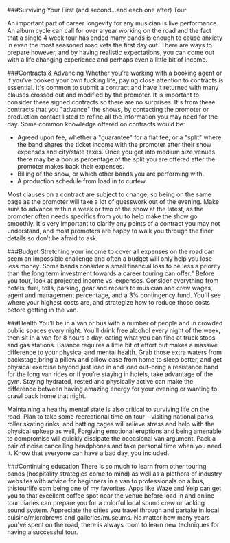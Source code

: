 ###Surviving Your First (and second...and each one after) Tour

An important part of career longevity for any musician is live performance. An album cycle can call for over a year working on the road and the fact that a single 4 week tour has ended many bands is enough to cause anxiety in even the most seasoned road vets the first day out. There are ways to prepare however, and by having realistic expectations, you can come out with a life changing experience and perhaps even a little bit of income.
 
###Contracts & Advancing
Whether you’re working with a booking agent or if you've booked your own fucking life, paying close attention to contracts is essential. It's common to submit a contract and have it returned with many clauses crossed out and modified by the promoter. It is important to consider these signed contracts so there are no surprises. It's from these contracts that you "advance" the shows, by contacting the promoter or production contact listed to refine all the information you may need for the day. Some common knowledge offered on contracts would be:

* Agreed upon fee, whether a "guarantee" for a flat fee, or a "split" where the band shares the ticket income with the promoter after their show expenses and city/state taxes. Once you get into medium size venues there may be a bonus percentage of the split you are offered after the promoter makes back their expenses.
* Billing of the show, or which other bands you are performing with.
* A production schedule from load in to curfew.

Most clauses on a contract are subject to change, so being on the same page as the promoter will take a lot of guesswork out of the evening. Make sure to advance within a week or two of the show at the latest, as the promoter often needs specifics from you to help make the show go smoothly. It's very important to clarify any points of a contract you may not understand, and most promoters are happy to walk you through the finer details so don’t be afraid to ask.
 
###Budget
Stretching your income to cover all expenses on the road can seem an impossible challenge and often a budget will only help you lose less money. Some bands consider a small financial loss to be less a priority than the long term investment towards a career touring can offer." Before you tour, look at projected income vs. expenses. Consider everything from  hotels, fuel, tolls, parking, gear and repairs to musician and crew wages, agent and management percentage, and a 3% contingency fund. You'll see where your highest costs are, and strategize how to reduce those costs before getting in the van.
 

###Health
You'll be in a van or bus with a number of people and in crowded public spaces every night. You'll drink free alcohol every night of the week, then sit in a van for 8 hours a day, eating what you can find at truck stops and gas stations. Balance requires a little bit of effort but makes a massive difference to your physical and mental health. Grab those extra waters from backstage,bring a pillow and pillow case from home to sleep better, and get physical exercise beyond just load in and load out–bring a resistance band for the long van rides or if you’re staying in hotels, take advantage of the gym. Staying hydrated, rested and physically active can make the difference between having amazing energy for your evening or wanting to crawl back home that night.
 
Maintaining a healthy mental state is also critical to surviving life on the road. Plan to take some recreational time on tour – visiting national parks, roller skating rinks, and batting cages will relieve stress and help with the physical upkeep as well, Forgiving emotional eruptions and being amenable to compromise will quickly dissipate the occasional van argument. Pack a pair of noise cancelling headphones and take personal time when you need it. Know that everyone can have a bad day, you included.
 
###Continuing education
There is so much to learn from other touring bands (hospitality strategies come to mind) as well as a plethora of industry websites with advice for beginners in a van to professionals on a bus,  thistourlife.com being one of my favorites. Apps like Waze and Yelp can get you to that excellent coffee spot near the venue before load in and online tour diaries can prepare you for a colorful local sound crew or lacking sound system. Appreciate the cities you travel through and partake in local cuisine/microbrews and galleries/museums. No matter how many years you've spent on the road, there is always room to learn new techniques for having a successful tour. 
